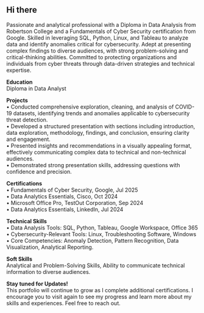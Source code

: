 ## Hi there 

Passionate and analytical professional with a Diploma in Data Analysis from Robertson College and a Fundamentals of Cyber Security certification from Google. Skilled in leveraging SQL, Python, Linux, and Tableau to analyze data and identify anomalies critical for cybersecurity. Adept at presenting complex findings to diverse audiences, with strong problem-solving and critical-thinking abilities. Committed to protecting organizations and individuals from cyber threats through data-driven strategies and technical expertise.

**Education**    
        Diploma in Data Analyst

**Projects**    
        • Conducted comprehensive exploration, cleaning, and analysis of COVID-19 datasets, identifying trends and anomalies applicable to cybersecurity threat detection.        
        • Developed a structured presentation with sections including introduction, data exploration, methodology, findings, and conclusion, ensuring clarity and engagement.        
        • Presented insights and recommendations in a visually appealing format, effectively communicating complex data to technical and non-technical audiences.        
        • Demonstrated strong presentation skills, addressing questions with confidence and precision.

**Certifications**        
        • Fundamentals of Cyber Security, Google, Jul 2025        
        • Data Analytics Essentials, Cisco, Oct 2024          
        • Microsoft Office Pro, TestOut Corporation, Sep 2024                 
        • Data Analytics Essentials, LinkedIn, Jul 2024

**Technical Skills**        
        • Data Analysis Tools: SQL, Python, Tableau, Google Workspace, Office 365        
        • Cybersecurity-Relevant Tools: Linux, Troubleshooting Software, Windows        
        • Core Competencies: Anomaly Detection, Pattern Recognition, Data Visualization, Analytical Reporting.
    
**Soft Skills**        
        Analytical and Problem-Solving Skills, Ability to communicate technical information to diverse audiences.

**Stay tuned for Updates!**    
This portfolio will continue to grow as I complete additional certifications. I encourage you to visit again to see my progress and learn more about my skills and experiences. Feel free to reach out.
